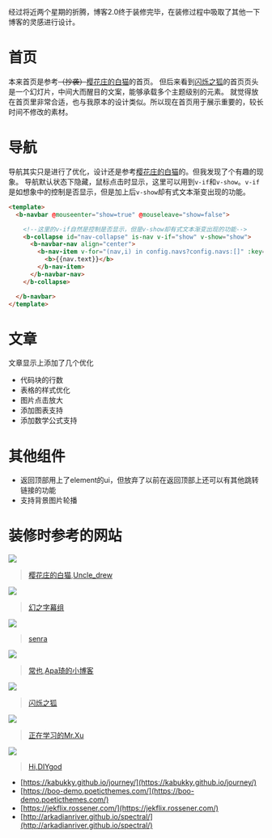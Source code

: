 经过将近两个星期的折腾，博客2.0终于装修完毕，在装修过程中吸取了其他一下博客的灵感进行设计。

# 首页
本来首页是参考~~（抄袭）~~[樱花庄的白猫](https://2heng.xin/)的首页。
但后来看到[闪烁之狐](https://blinkfox.github.io/)的首页页头是一个幻灯片，中间大而醒目的文案，能够承载多个主题级别的元素。
就觉得放在首页里非常合适，也与我原本的设计类似。所以现在首页用于展示重要的，较长时间不修改的素材。

# 导航
导航其实只是进行了优化，设计还是参考[樱花庄的白猫](https://2heng.xin/)的。但我发现了个有趣的现象。
导航默认状态下隐藏，鼠标点击时显示，这里可以用到`v-if`和`v-show`。`v-if`是如想象中的控制是否显示，但是加上后`v-show`却有式文本渐变出现的功能。

```html
<template>
  <b-navbar @mouseenter="show=true" @mouseleave="show=false">

    <!--这里的v-if自然是控制是否显示，但是v-show却有式文本渐变出现的功能-->
    <b-collapse id="nav-collapse" is-nav v-if="show" v-show="show">
      <b-navbar-nav align="center">
        <b-nav-item v-for="(nav,i) in config.navs?config.navs:[]" :key="i" :href="nav.url">
          <b>{{nav.text}}</b>
        </b-nav-item>
      </b-navbar-nav>
    </b-collapse>

  </b-navbar>
</template>
```

# 文章
文章显示上添加了几个优化
+ 代码块的行数
+ 表格的样式优化
+ 图片点击放大
+ 添加图表支持
+ 添加数学公式支持

# 其他组件
+ 返回顶部用上了element的ui，但放弃了以前在返回顶部上还可以有其他跳转链接的功能
+ 支持背景图片轮播


# 装修时参考的网站
![](/file/blog/code/20200130/FireShot%20Capture%20002%20-%20%E6%A8%B1%E8%8A%B1%E5%BA%84%E7%9A%84%E7%99%BD%E7%8C%AB%20-%20%E3%81%AD%E3%81%93%E3%83%BB%E3%81%97%E3%82%8D%E3%83%BB%E3%81%BE%E3%81%97%E3%82%8D%20-%202heng.xin.png.1.png)
> [樱花庄的白猫](https://2heng.xin/),[Uncle_drew](https://cndrew.cn/)

![](/file/blog/code/20200130/FireShot%20Capture%20004%20-%20%E5%B9%BB%E4%B9%8B%E5%AD%97%E5%B9%95%E7%BB%84%20-%20Mabors-Sub%20-%20www.mabors.com.png.1.png)
> [幻之字幕组](https://www.mabors.com/)

![](/file/blog/code/20200130/FireShot%20Capture%20005%20-%20Senra%E3%81%AE%E5%B0%8F%E7%AA%9D%20-%20%E5%88%9D%E9%97%BB%E5%A4%A9%E7%B1%81%E4%B9%8B%E9%9F%B3%EF%BC%8C%E6%9C%AA%E4%BD%BF%E5%BF%83%E4%B9%8B%E5%B0%86%E6%9D%A5%E3%80%82%20-%20www.senra.me.png.1.png)
> [senra](http://www.senra.me/)

![](/file/blog/code/20200130/FireShot%20Capture%20006%20-%20%E5%B8%B8%E4%B9%9F%20-%20%E5%83%8F%E5%88%9D%E9%9B%AA%E4%B8%80%E6%A0%B7%E8%87%AA%E7%94%B1%E6%B4%92%E8%90%BD%20-%20fech.in.png.1.png)
> [常也](http://fech.in/),[Apa琦的小博客](https://apa70.com/)

![](/file/blog/code/20200130/FireShot%20Capture%20007%20-%20%E9%97%AA%E7%83%81%E4%B9%8B%E7%8B%90%20-%20blinkfox.github.io.png.1.png)
> [闪烁之狐](https://blinkfox.github.io/)

![](/file/blog/code/20200130/FireShot%20Capture%20008%20-%20%E6%AD%A3%E5%9C%A8%E5%AD%A6%E4%B9%A0%E7%9A%84Mr.Xu%20-%20%E5%8D%9A%E5%AE%A2%E5%9B%AD%20-%20www.cnblogs.com.png.1.png)
> [正在学习的Mr.Xu](https://www.cnblogs.com/XuChengNotes/)

![](/file/blog/code/20200130/FireShot%20Capture%20009%20-%20Hi,%20DIYgod%20-%20diygod.me.png.1.png)
> [Hi,DIYgod](https://diygod.me/)

+ [https://kabukky.github.io/journey/](https://kabukky.github.io/journey/)
+ [https://boo-demo.poeticthemes.com/](https://boo-demo.poeticthemes.com/)
+ [https://jekflix.rossener.com/](https://jekflix.rossener.com/)
+ [http://arkadianriver.github.io/spectral/](http://arkadianriver.github.io/spectral/)